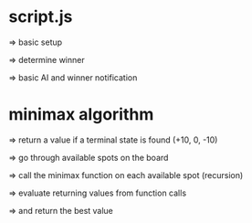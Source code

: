 # script.js

=> basic setup

=> determine winner

=> basic AI and winner notification

# minimax algorithm

=> return a value if a terminal state is found (+10, 0, -10)

=> go through available spots on the board

=> call the minimax function on each available spot (recursion)

=> evaluate returning values from function calls

=> and return the best value